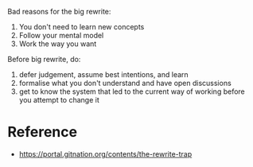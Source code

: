 Bad reasons for the big rewrite:

1. You don't need to learn new concepts
2. Follow your mental model
3. Work the way you want

Before big rewrite, do:

1. defer judgement, assume best intentions, and learn
2. formalise what you don't understand and have open discussions
3. get to know the system that led to the current way of working before you attempt to change it

# Reference

- https://portal.gitnation.org/contents/the-rewrite-trap

